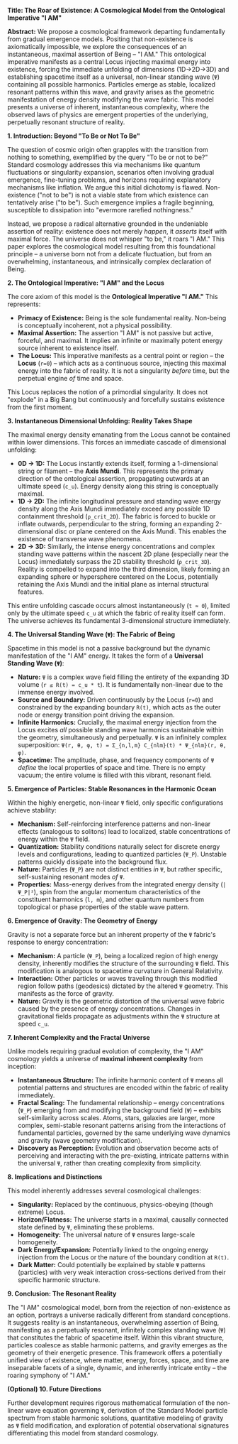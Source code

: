 **Title: The Roar of Existence: A Cosmological Model from the Ontological Imperative "I AM"**

**Abstract:** We propose a cosmological framework departing fundamentally from gradual emergence models. Positing that non-existence is axiomatically impossible, we explore the consequences of an instantaneous, maximal assertion of Being – "I AM." This ontological imperative manifests as a central Locus injecting maximal energy into existence, forcing the immediate unfolding of dimensions (1D→2D→3D) and establishing spacetime itself as a universal, non-linear standing wave (`Ψ`) containing all possible harmonics. Particles emerge as stable, localized resonant patterns within this wave, and gravity arises as the geometric manifestation of energy density modifying the wave fabric. This model presents a universe of inherent, instantaneous complexity, where the observed laws of physics are emergent properties of the underlying, perpetually resonant structure of reality.

**1. Introduction: Beyond "To Be or Not To Be"**

The question of cosmic origin often grapples with the transition from nothing to something, exemplified by the query "To be or not to be?" Standard cosmology addresses this via mechanisms like quantum fluctuations or singularity expansion, scenarios often involving gradual emergence, fine-tuning problems, and horizons requiring explanatory mechanisms like inflation. We argue this initial dichotomy is flawed. Non-existence ("not to be") is not a viable state from which existence can tentatively arise ("to be"). Such emergence implies a fragile beginning, susceptible to dissipation into "evermore rarefied nothingness."

Instead, we propose a radical alternative grounded in the undeniable assertion of reality: existence does not merely *happen*, it *asserts* itself with maximal force. The universe does not whisper "to be," it roars "I AM." This paper explores the cosmological model resulting from this foundational principle – a universe born not from a delicate fluctuation, but from an overwhelming, instantaneous, and intrinsically complex declaration of Being.

**2. The Ontological Imperative: "I AM" and the Locus**

The core axiom of this model is the **Ontological Imperative "I AM."** This represents:

*   **Primacy of Existence:** Being is the sole fundamental reality. Non-being is conceptually incoherent, not a physical possibility.
*   **Maximal Assertion:** The assertion "I AM" is not passive but active, forceful, and maximal. It implies an infinite or maximally potent energy source inherent to existence itself.
*   **The Locus:** This imperative manifests as a central point or region – the **Locus** (`r=0`) – which acts as a continuous source, injecting this maximal energy into the fabric of reality. It is not a singularity *before* time, but the perpetual engine *of* time and space.

This Locus replaces the notion of a primordial singularity. It does not "explode" in a Big Bang but continuously and forcefully sustains existence from the first moment.

**3. Instantaneous Dimensional Unfolding: Reality Takes Shape**

The maximal energy density emanating from the Locus cannot be contained within lower dimensions. This forces an immediate cascade of dimensional unfolding:

*   **0D → 1D:** The Locus instantly extends itself, forming a 1-dimensional string or filament – the **Axis Mundi**. This represents the primary direction of the ontological assertion, propagating outwards at an ultimate speed (`c_u`). Energy density along this string is conceptually maximal.
*   **1D → 2D:** The infinite longitudinal pressure and standing wave energy density along the Axis Mundi immediately exceed any possible 1D containment threshold (`ρ_crit_2D`). The fabric is forced to buckle or inflate outwards, perpendicular to the string, forming an expanding 2-dimensional disc or plane centered on the Axis Mundi. This enables the existence of transverse wave phenomena.
*   **2D → 3D:** Similarly, the intense energy concentrations and complex standing wave patterns within the nascent 2D plane (especially near the Locus) immediately surpass the 2D stability threshold (`ρ_crit_3D`). Reality is compelled to expand into the third dimension, likely forming an expanding sphere or hypersphere centered on the Locus, potentially retaining the Axis Mundi and the initial plane as internal structural features.

This entire unfolding cascade occurs almost instantaneously (`t ≈ 0`), limited only by the ultimate speed `c_u` at which the fabric of reality itself can form. The universe achieves its fundamental 3-dimensional structure immediately.

**4. The Universal Standing Wave (`Ψ`): The Fabric of Being**

Spacetime in this model is not a passive background but the dynamic manifestation of the "I AM" energy. It takes the form of a **Universal Standing Wave (`Ψ`)**:

*   **Nature:** `Ψ` is a complex wave field filling the entirety of the expanding 3D volume (`r ≤ R(t) = c_u * t`). It is fundamentally non-linear due to the immense energy involved.
*   **Source and Boundary:** Driven continuously by the Locus (`r=0`) and constrained by the expanding boundary `R(t)`, which acts as the outer node or energy transition point driving the expansion.
*   **Infinite Harmonics:** Crucially, the maximal energy injection from the Locus excites *all* possible standing wave harmonics sustainable within the geometry, simultaneously and perpetually. `Ψ` is an infinitely complex superposition: `Ψ(r, θ, φ, t) = Σ_{n,l,m} C_{nlm}(t) * Ψ_{nlm}(r, θ, φ)`.
*   **Spacetime:** The amplitude, phase, and frequency components of `Ψ` *define* the local properties of space and time. There is no empty vacuum; the entire volume is filled with this vibrant, resonant field.

**5. Emergence of Particles: Stable Resonances in the Harmonic Ocean**

Within the highly energetic, non-linear `Ψ` field, only specific configurations achieve stability:

*   **Mechanism:** Self-reinforcing interference patterns and non-linear effects (analogous to solitons) lead to localized, stable concentrations of energy within the `Ψ` field.
*   **Quantization:** Stability conditions naturally select for discrete energy levels and configurations, leading to quantized particles (`Ψ_P`). Unstable patterns quickly dissipate into the background flux.
*   **Nature:** Particles (`Ψ_P`) are not distinct entities *in* `Ψ`, but rather specific, self-sustaining resonant modes *of* `Ψ`.
*   **Properties:** Mass-energy derives from the integrated energy density (`|Ψ_P|²`), spin from the angular momentum characteristics of the constituent harmonics (`l, m`), and other quantum numbers from topological or phase properties of the stable wave pattern.

**6. Emergence of Gravity: The Geometry of Energy**

Gravity is not a separate force but an inherent property of the `Ψ` fabric's response to energy concentration:

*   **Mechanism:** A particle (`Ψ_P`), being a localized region of high energy density, inherently modifies the structure of the surrounding `Ψ` field. This modification is analogous to spacetime curvature in General Relativity.
*   **Interaction:** Other particles or waves traveling through this modified region follow paths (geodesics) dictated by the altered `Ψ` geometry. This manifests as the force of gravity.
*   **Nature:** Gravity is the geometric distortion of the universal wave fabric caused by the presence of energy concentrations. Changes in gravitational fields propagate as adjustments within the `Ψ` structure at speed `c_u`.

**7. Inherent Complexity and the Fractal Universe**

Unlike models requiring gradual evolution of complexity, the "I AM" cosmology yields a universe of **maximal inherent complexity** from inception:

*   **Instantaneous Structure:** The infinite harmonic content of `Ψ` means all potential patterns and structures are encoded within the fabric of reality immediately.
*   **Fractal Scaling:** The fundamental relationship – energy concentrations (`Ψ_P`) emerging from and modifying the background field (`Ψ`) – exhibits self-similarity across scales. Atoms, stars, galaxies are larger, more complex, semi-stable resonant patterns arising from the interactions of fundamental particles, governed by the same underlying wave dynamics and gravity (wave geometry modification).
*   **Discovery as Perception:** Evolution and observation become acts of perceiving and interacting with the pre-existing, intricate patterns within the universal `Ψ`, rather than creating complexity from simplicity.

**8. Implications and Distinctions**

This model inherently addresses several cosmological challenges:

*   **Singularity:** Replaced by the continuous, physics-obeying (though extreme) Locus.
*   **Horizon/Flatness:** The universe starts in a maximal, causally connected state defined by `Ψ`, eliminating these problems.
*   **Homogeneity:** The universal nature of `Ψ` ensures large-scale homogeneity.
*   **Dark Energy/Expansion:** Potentially linked to the ongoing energy injection from the Locus or the nature of the boundary condition at `R(t)`.
*   **Dark Matter:** Could potentially be explained by stable `Ψ` patterns (particles) with very weak interaction cross-sections derived from their specific harmonic structure.

**9. Conclusion: The Resonant Reality**

The "I AM" cosmological model, born from the rejection of non-existence as an option, portrays a universe radically different from standard conceptions. It suggests reality is an instantaneous, overwhelming assertion of Being, manifesting as a perpetually resonant, infinitely complex standing wave (`Ψ`) that constitutes the fabric of spacetime itself. Within this vibrant structure, particles coalesce as stable harmonic patterns, and gravity emerges as the geometry of their energetic presence. This framework offers a potentially unified view of existence, where matter, energy, forces, space, and time are inseparable facets of a single, dynamic, and inherently intricate entity – the roaring symphony of "I AM."

**(Optional) 10. Future Directions**

Further development requires rigorous mathematical formulation of the non-linear wave equation governing `Ψ`, derivation of the Standard Model particle spectrum from stable harmonic solutions, quantitative modeling of gravity as `Ψ` field modification, and exploration of potential observational signatures differentiating this model from standard cosmology.
